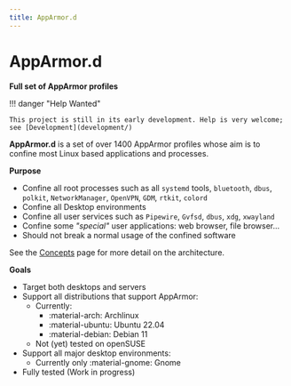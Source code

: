 ```yaml
---
title: AppArmor.d
---
```


# AppArmor.d

**Full set of AppArmor profiles**

!!! danger "Help Wanted"

    This project is still in its early development. Help is very welcome; 
    see [Development](development/)

**AppArmor.d** is a set of over 1400 AppArmor profiles whose aim is to confine
most Linux based applications and processes.

**Purpose**

- Confine all root processes such as all `systemd` tools, `bluetooth`, `dbus`,
  `polkit`, `NetworkManager`, `OpenVPN`, `GDM`, `rtkit`, `colord`
- Confine all Desktop environments
- Confine all user services such as `Pipewire`, `Gvfsd`, `dbus`, `xdg`, `xwayland`
- Confine some *"special"* user applications: web browser, file browser...
- Should not break a normal usage of the confined software

See the [Concepts](concepts) page for more detail on the architecture.

**Goals**

- Target both desktops and servers
- Support all distributions that support AppArmor:
    * Currently:
        - :material-arch: Archlinux
        - :material-ubuntu: Ubuntu 22.04
        - :material-debian: Debian 11
    * Not (yet) tested on openSUSE
- Support all major desktop environments:
    * Currently only :material-gnome: Gnome
- Fully tested (Work in progress)

